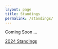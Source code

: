 ```yaml
---
layout: page
title: Standings
permalink: /standings/
---
```


Coming Soon ...

[2024 Standings](/standings-2024)

